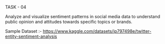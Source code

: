 
TASK - 04

Analyze and visualize sentiment patterns in social media data to understand public opinion and attitudes towards specific topics or brands.

Sample Dataset :-
https://www.kaggle.com/datasets/jp797498e/twitter-entity-sentiment-analysis
